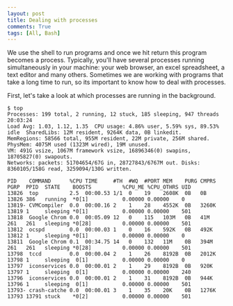 ```yaml
---
layout: post
title: Dealing with processes
comments: True
tags: [All, Bash]
---
```


We use the shell to run programs and once we hit return this program becomes a process. Typically, you'll have several processes running simultaneously in your machine: your web browser, an excel spreadsheet, a text editor and many others. Sometimes we are working with programs that take a long time to run, so its important to know how to deal with processes.

First, let's take a look at which processes are running in the background.

```
$ top
Processes: 199 total, 2 running, 12 stuck, 185 sleeping, 947 threads                                                     20:03:24
Load Avg: 1.03, 1.12, 1.35  CPU usage: 4.86% user, 5.59% sys, 89.53% idle  SharedLibs: 12M resident, 9264K data, 0B linkedit.
MemRegions: 58566 total, 955M resident, 22M private, 256M shared. PhysMem: 4075M used (1323M wired), 19M unused.
VM: 491G vsize, 1067M framework vsize, 16896346(0) swapins, 18705827(0) swapouts.
Networks: packets: 51704654/67G in, 28727843/6767M out. Disks: 8360105/158G read, 3259094/130G written.

PID    COMMAND      %CPU TIME     #TH  #WQ  #PORT MEM    PURG CMPRS  PGRP  PPID  STATE    BOOSTS          %CPU_ME %CPU_OTHRS UID
13826  top          2.5  00:00.53 1/1  0    19    2608K  0B   0B     13826 386   running  *0[1]           0.00000 0.00000    0
13819- CVMCompiler  0.0  00:00.16 2    1    28    4552K  0B   3260K  13819 1     sleeping *0[1]           0.00000 0.00000    501
13818  Google Chrom 0.0  00:05.09 12   0    115   103M   0B   41M    261   261   sleeping *0[28]          0.00000 0.00000    501
13812  ocspd        0.0  00:00.03 1    0    16    592K   0B   492K   13812 1     sleeping *0[1]           0.00000 0.00000    0
13811  Google Chrom 0.1  00:34.75 14   0    132   11M    0B   394M   261   261   sleeping *0[28]          0.00000 0.00000    501
13798  tccd         0.0  00:00.04 2    1    26    8192B  0B   2012K  13798 1     sleeping  0[1]           0.00000 0.00000    0
13797  iconservices 0.0  00:00.01 2    1    29    8192B  0B   920K   13797 1     sleeping  0[1]           0.00000 0.00000    240
13796  iconservices 0.0  00:00.01 2    1    31    8192B  0B   944K   13796 1     sleeping  0[1]           0.00000 0.00000    501
13793- crash-catche 0.0  00:00.01 3    1    35    20K    0B   1276K  13793 13791 stuck    *0[2]           0.00000 0.00000    501

```
